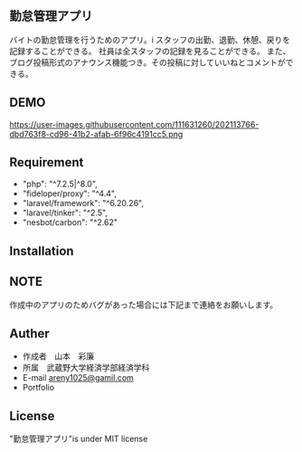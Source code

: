 
## 勤怠管理アプリ
バイトの勤怠管理を行うためのアプリ。i
スタッフの出勤、退勤、休憩、戻りを記録することができる。
社員は全スタッフの記録を見ることができる。
また、ブログ投稿形式のアナウンス機能つき。その投稿に対していいねとコメントができる。

## DEMO

https://user-images.githubusercontent.com/111631260/202113766-dbd763f8-cd96-41b2-afab-6f96c4191cc5.png


## Requirement
* "php": "^7.2.5|^8.0",
* "fideloper/proxy": "^4.4",
* "laravel/framework": "^6.20.26",
* "laravel/tinker": "^2.5",
* "nesbot/carbon": "^2.62"


## Installation

## NOTE
作成中のアプリのためバグがあった場合には下記まで連絡をお願いします。

## Auther
* 作成者　山本　彩廉
* 所属　武蔵野大学経済学部経済学科
* E-mail areny1025@gamil.com
* Portfolio

## License
"勤怠管理アプリ"is under MIT license
